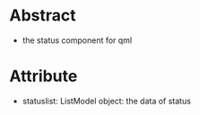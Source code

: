 # Abstract
* the status component for qml  

# Attribute
* statuslist: ListModel object: the data of status  
</br>